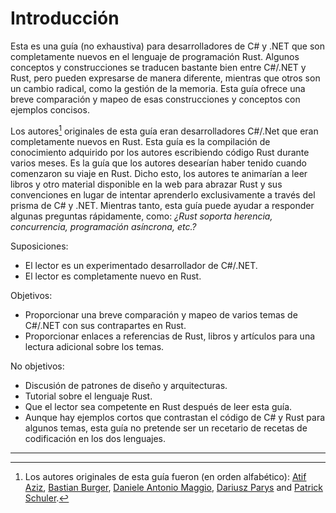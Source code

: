 # Introducción

Esta es una guía (no exhaustiva) para desarrolladores de C# y .NET que son 
completamente nuevos en el lenguaje de programación Rust. Algunos conceptos y construcciones se traducen bastante bien entre C#/.NET y Rust, pero pueden 
expresarse de manera diferente, mientras que otros son un cambio radical, 
como la gestión de la memoria. Esta guía ofrece una breve comparación y mapeo 
de esas construcciones y conceptos con ejemplos concisos.

Los autores[^authors] originales de esta guía eran desarrolladores C#/.Net que eran
completamente nuevos en Rust. Esta guía es la compilación de conocimiento 
adquirido por los autores escribiendo código Rust durante varios meses. Es la 
guía que los autores desearían haber tenido cuando comenzaron su viaje en Rust.
Dicho esto, los autores te animarían a leer libros y otro material disponible 
en la web para abrazar Rust y sus convenciones en lugar de intentar aprenderlo 
exclusivamente a través del prisma de C# y .NET. Mientras tanto, esta guía 
puede ayudar a responder algunas preguntas rápidamente, como: _¿Rust soporta 
herencia, concurrencia, programación asíncrona, etc.?_

Suposiciones:

- El lector es un experimentado desarrollador de C#/.NET.
- El lector es completamente nuevo en Rust.

Objetivos:

- Proporcionar una breve comparación y mapeo de varios temas de C#/.NET con sus 
contrapartes en Rust.
- Proporcionar enlaces a referencias de Rust, libros y artículos para una 
lectura adicional sobre los temas.

No objetivos:

- Discusión de patrones de diseño y arquitecturas.
- Tutorial sobre el lenguaje Rust.
- Que el lector sea competente en Rust después de leer esta guía.
- Aunque hay ejemplos cortos que contrastan el código de C# y Rust para algunos 
temas, esta guía no pretende ser un recetario de recetas de codificación en los 
dos lenguajes.

---
[^authors]: Los autores originales de esta guía fueron (en orden alfabético):
[Atif Aziz], [Bastian Burger], [Daniele Antonio Maggio], [Dariusz Parys] and
[Patrick Schuler].

  [Atif Aziz]: https://github.com/atifaziz
  [Bastian Burger]: https://github.com/bastbu
  [Daniele Antonio Maggio]: https://github.com/danigian
  [Dariusz Parys]: https://github.com/dariuszparys
  [Patrick Schuler]: https://github.com/p-schuler
